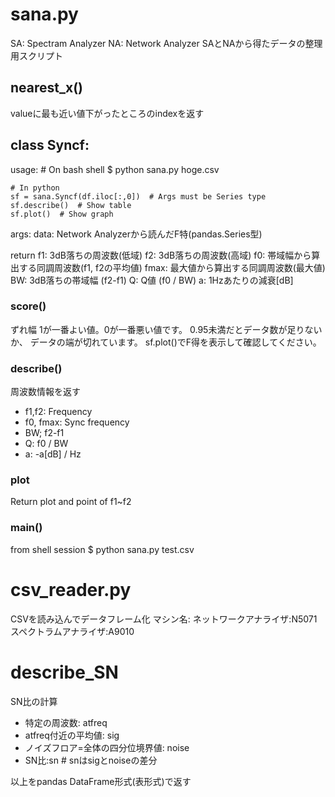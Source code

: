 # sana.py
SA: Spectram Analyzer
NA: Network Analyzer
SAとNAから得たデータの整理用スクリプト


## nearest\_x()
valueに最も近い値下がったところのindexを返す


## class Syncf:
usage:
    # On bash shell
    $ python sana.py hoge.csv

    # In python
    sf = sana.Syncf(df.iloc[:,0])  # Args must be Series type
    sf.describe()  # Show table
    sf.plot()  # Show graph

args:
    data: Network Analyzerから読んだF特(pandas.Series型)

return
    f1: 3dB落ちの周波数(低域)
    f2: 3dB落ちの周波数(高域)
    f0: 帯域幅から算出する同調周波数(f1, f2の平均値)
    fmax: 最大値から算出する同調周波数(最大値)
    BW: 3dB落ちの帯域幅 (f2-f1)
    Q: Q値 (f0 / BW)
    a: 1Hzあたりの減衰[dB]


### score()
ずれ幅
1が一番よい値。0が一番悪い値です。
0.95未満だとデータ数が足りないか、
データの端が切れています。
sf.plot()でF得を表示して確認してください。


### describe()
周波数情報を返す

* f1,f2: Frequency
* f0, fmax: Sync frequency
* BW; f2-f1
* Q: f0 / BW
* a: -a[dB] / Hz


### plot
Return plot and point of f1~f2


### main()
from shell session
$ python sana.py test.csv


# csv\_reader.py
CSVを読み込んでデータフレーム化
マシン名:
    ネットワークアナライザ:N5071
    スペクトラムアナライザ:A9010


# describe\_SN

SN比の計算
* 特定の周波数: atfreq
* atfreq付近の平均値: sig
* ノイズフロア=全体の四分位境界値: noise
* SN比:sn  # snはsigとnoiseの差分

以上をpandas DataFrame形式(表形式)で返す
